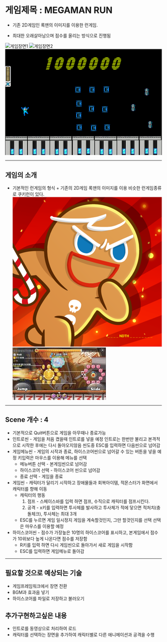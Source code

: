# 게임제목 : MEGAMAN RUN
* 기존 2D게임인 록맨의 이미지를 이용한 런게임.

* 최대한 오래살아남으며 점수를 올리는 방식으로 진행됨

![게임장면1](https://media.gq.com/photos/5b185245133fe616d116694d/16:9/w_1280,c_limit/mega-man-rocks-gq.jpg)
![게임장면2](https://i2.wp.com/kakuchopurei.com/wp-content/uploads/2018/10/megaman9.jpg?resize=760%2C432&ssl=1)
![인게임_화면](./image/록맨런게임화면.jpg)
***
## 게임의 소개
* 기본적인 런게임의 형식 + 기존의 2D게임 록맨의 이미지를 이용 비슷한 런게임종류로 쿠키런이 있다.
![비슷한게임](./image/kdFu3bJi.png)
![비슷한게임_2](./image/images.jpg)
***
## Scene 개수 : 4

* 기본적으로 Quit버튼으로 게임을 아무때나 종료가능
* 인트로씬 - 게임을 처음 켰을때 인트로를 넣을 예정 인트로는 한번만 불리고 본격적으로 시작한 후에는 다시 돌아오지않음 씬도중 ESC를 입력하면 다음씬으로 넘어감
* 게임메뉴씬 - 게임의 시작과 종료, 하이스코어씬으로 넘어갈 수 있는 버튼을 넣을 예정 키입력은 마우스를 이용해 메뉴를 선택
  * 메뉴버튼 선택 - 본게임씬으로 넘어감
  * 하이스코어 선택 - 하이스코어 씬으로 넘어감
  * 종료 선택 - 게임을 종료
* 게임씬 - 캐릭터가 달리기 시작하고 장애물들과 회복아이템, 적몬스터가 화면에서 캐릭터를 향해 이동
  * 캐릭터의 행동
    1. 점프 - 스페이스바를 입력 하면 점프, 수직으로 캐릭터를 점프시킨다.
    2. 공격 - x키를 입력하면 투사체를 발사하고 투사체가 적에 닿으면 적처치(충돌체크), 투사체는 최대 3개
  * ESC를 누르면 게임 일시정지 게임을 계속할것인지, 그만 할것인지를 선택 선택은 마우스를 이용할 예정
* 하이스코어씬 - 점수가 가장높은 10명의 하이스코어를 표시하고, 본게임에서 점수가 10위보다 높게 나온다면 점수를 저장함
  * R키를 입력 하면 다시 게임씬으로 돌아가서 새로 게임을 시작함
  * ESC를 입력하면 게임메뉴로 돌아감
***
 ## 필요할 것으로 예상되는 기술
  * 게임프레임워크에서 장면 전환
  * BGM과 효과음 넣기
  * 하이스코어를 파일로 저장하고 불러오기
  
  ## 추가구현하고싶은 내용
  * 인트로를 동영상으로 처리하여 로드
  * 캐릭터를 선택하는 장면을 추가하여 캐릭터별로 다른 애니메이션과 공격을 수행
